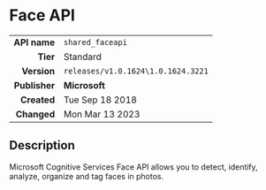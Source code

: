 # Face API
| | |
|-:|-|
|**API name**|`shared_faceapi`|
|**Tier**|Standard|
|**Version**|`releases/v1.0.1624\1.0.1624.3221`|
|**Publisher**|**Microsoft**|
|**Created**|Tue Sep 18 2018|
|**Changed**|Mon Mar 13 2023|

## Description
Microsoft Cognitive Services Face API allows you to detect, identify, analyze, organize and tag faces in photos.
